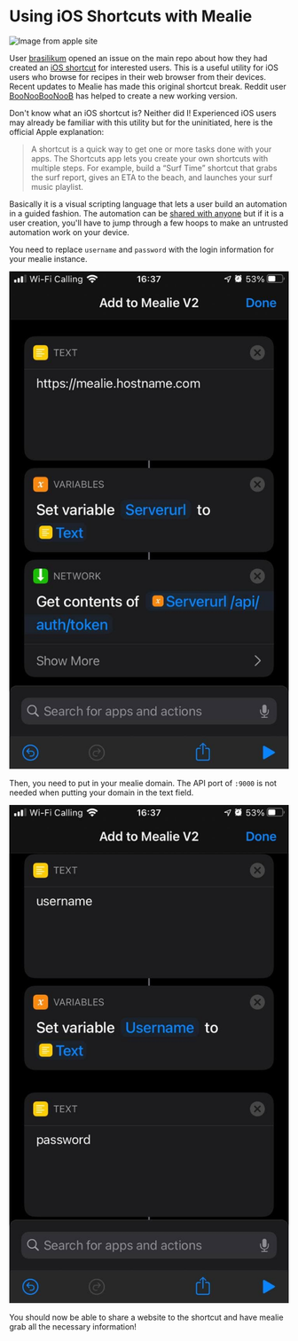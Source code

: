 # Using iOS Shortcuts with Mealie
![Image from apple site](https://help.apple.com/assets/5E8CEA35094622DF10489984/5E8CEA42094622DF1048998D/en_US/ed1f9c157cdefc13e0161e0f70015455.png)


User  [brasilikum](https://github.com/brasilikum) opened an issue on the main repo about how they had created an [iOS shortcut](https://github.com/hay-kot/mealie/issues/103) for interested users. This is a useful utility for iOS users who browse for recipes in their web browser from their devices. Recent updates to Mealie has made this original shortcut break. Reddit user [BooNooBooNooB](https://www.reddit.com/user/BooNooBooNooB/) has helped to create a new working version.

Don't know what an iOS shortcut is? Neither did I! Experienced iOS users may already be familiar with this utility but for the uninitiated, here is the official Apple explanation:

> A shortcut is a quick way to get one or more tasks done with your apps. The Shortcuts app lets you create your own shortcuts with multiple steps. For example, build a “Surf Time” shortcut that grabs the surf report, gives an ETA to the beach, and launches your surf music playlist.
>

Basically it is a visual scripting language that lets a user build an automation in a guided fashion. The automation can be [shared with anyone](https://www.icloud.com/shortcuts/4c40fcc6f39549f9a189995a449cd44f) but if it is a user creation, you'll have to jump through a few hoops to make an untrusted automation work on your device.

You need to replace `username` and `password` with the login information for your mealie instance.

![screenshot](../../assets/img/ios-shortcut-username.jpg)

Then, you need to put in your mealie domain. The API port of `:9000` is not needed when putting your domain in the text field.

![screenshot](../../assets/img/ios-shortcut-host.jpg)

You should now be able to share a website to the shortcut and have mealie grab all the necessary information!
